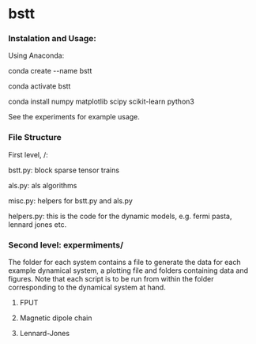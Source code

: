 # bstt

### Instalation and Usage:

Using Anaconda:

conda create --name bstt

conda activate bstt

conda install numpy matplotlib scipy scikit-learn python3

See the experiments for example usage.


### File Structure

First level, /:

bstt.py: block sparse tensor trains

als.py: als algorithms

misc.py: helpers for bstt.py and als.py

helpers.py: this is the code for the dynamic models, e.g. fermi pasta, lennard jones etc.

### Second level: expermiments/

The folder for each system contains a file to generate the data for each example dynamical system, a plotting file and folders containing data and figures. Note that each script is to be run from within the folder corresponding to the dynamical system at hand.

1. FPUT

2. Magnetic dipole chain

3. Lennard-Jones
